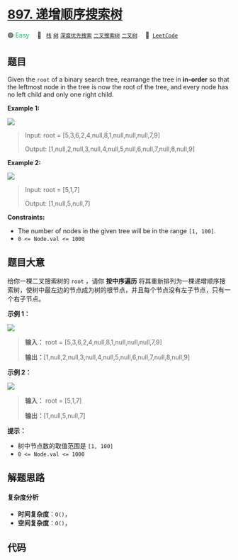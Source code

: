 # [897. 递增顺序搜索树](https://leetcode.com/problems/increasing-order-search-tree)

🟢 <font color=#15bd66>Easy</font>&emsp; 🔖&ensp; [`栈`](/leetcode-js/outline/tag/stack.md) [`树`](/leetcode-js/outline/tag/tree.md) [`深度优先搜索`](/leetcode-js/outline/tag/depth-first-search.md) [`二叉搜索树`](/leetcode-js/outline/tag/binary-search-tree.md) [`二叉树`](/leetcode-js/outline/tag/binary-tree.md)&emsp; 🔗&ensp;[`LeetCode`](https://leetcode.com/problems/increasing-order-search-tree)

## 题目

Given the `root` of a binary search tree, rearrange the tree in **in-order**
so that the leftmost node in the tree is now the root of the tree, and every
node has no left child and only one right child.



**Example 1:**

![](https://assets.leetcode.com/uploads/2020/11/17/ex1.jpg)

> Input: root = [5,3,6,2,4,null,8,1,null,null,null,7,9]
> 
> Output: [1,null,2,null,3,null,4,null,5,null,6,null,7,null,8,null,9]

**Example 2:**

![](https://assets.leetcode.com/uploads/2020/11/17/ex2.jpg)

> Input: root = [5,1,7]
> 
> Output: [1,null,5,null,7]

**Constraints:**

  * The number of nodes in the given tree will be in the range `[1, 100]`.
  * `0 <= Node.val <= 1000`


## 题目大意

给你一棵二叉搜索树的 `root` ，请你 **按中序遍历**
将其重新排列为一棵递增顺序搜索树，使树中最左边的节点成为树的根节点，并且每个节点没有左子节点，只有一个右子节点。



**示例 1：**

![](https://assets.leetcode.com/uploads/2020/11/17/ex1.jpg)

> 
> 
> 
> 
> 
> **输入：** root = [5,3,6,2,4,null,8,1,null,null,null,7,9]
> 
> **输出：**[1,null,2,null,3,null,4,null,5,null,6,null,7,null,8,null,9]
> 
> 

**示例 2：**

![](https://assets.leetcode.com/uploads/2020/11/17/ex2.jpg)

> 
> 
> 
> 
> 
> **输入：** root = [5,1,7]
> 
> **输出：**[1,null,5,null,7]
> 
> 



**提示：**

  * 树中节点数的取值范围是 `[1, 100]`
  * `0 <= Node.val <= 1000`


## 解题思路

#### 复杂度分析

- **时间复杂度**：`O()`，
- **空间复杂度**：`O()`，

## 代码

```javascript

```